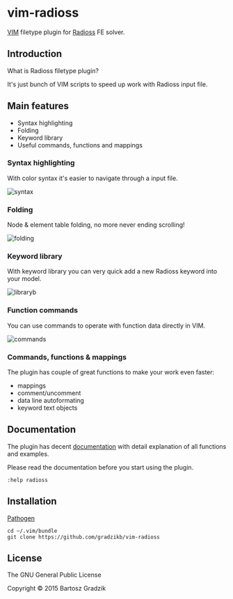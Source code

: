 # vim-radioss
[VIM](http://www.vim.org/) filetype plugin for [Radioss](http://www.altairhyperworks.com/Product,51,RADIOSS.aspx) FE solver.

## Introduction

What is Radioss filetype plugin?

It's just bunch of VIM scripts to speed up work with Radioss input file.

## Main features
- Syntax highlighting
- Folding
- Keyword library
- Useful commands, functions and mappings

### Syntax highlighting
With color syntax it's easier to navigate through a input file.

![syntax](https://raw.github.com/wiki/gradzikb/vim-radioss/gifs/syntax.gif)

### Folding
Node & element table folding, no more never ending scrolling!

![folding](https://raw.github.com/wiki/gradzikb/vim-radioss/gifs/folding.gif)

### Keyword library
With keyword library you can very quick add a new Radioss keyword into your model.

![libraryb](https://raw.github.com/wiki/gradzikb/vim-radioss/gifs/library.gif)


### Function commands
You can use commands to operate with function data directly in VIM.

![commands](https://raw.github.com/wiki/gradzikb/vim-radioss/gifs/commands.gif)


### Commands, functions & mappings
The plugin has couple of great functions to make your work even faster:
- mappings
- comment/uncomment
- data line autoformating
- keyword text objects


## Documentation

The plugin has decent [documentation](https://github.com/gradzikb/vim-radioss/blob/master/doc/radioss.txt) with detail explanation of all functions and examples.

Please read the documentation before you start using the plugin.

`:help radioss`

## Installation

[Pathogen](https://github.com/tpope/vim-pathogen)

```
cd ~/.vim/bundle
git clone https://github.com/gradzikb/vim-radioss
```

## License

The GNU General Public License

Copyright &copy; 2015 Bartosz Gradzik
